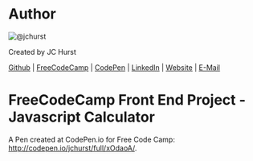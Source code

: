 # Author
![@jchurst](https://avatars0.githubusercontent.com/jchurst?&s=128)

Created by JC Hurst

[Github](https://github.com/jchurst) | [FreeCodeCamp](http://www.freecodecamp.com/jchurst) | [CodePen](http://codepen.io/jchurst/) | [LinkedIn](https://www.linkedin.com/in/jchurst) | [Website](http://hurstcreative.com/) | [E-Mail](mailto:jchurstmail@gmail.com)

# FreeCodeCamp Front End Project - Javascript Calculator

A Pen created at CodePen.io for Free Code Camp: http://codepen.io/jchurst/full/xOdaoA/.
